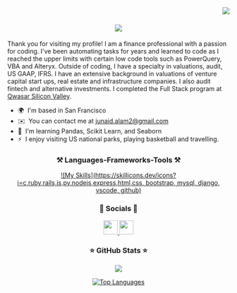 ﻿<img align="right" src="https://komarev.com/ghpvc/?username=junaidalam2&label=Visitors&style=plastic" />


<h1 align="center">
    <a href="https://git.io/typing-svg">
        <img src ="https://readme-typing-svg.demolab.com/?lines=Welcome!+👋;My+name+is+Junaid+Alam!" />
    </a>
</h1>


Thank you for visiting my profile! I am a finance professional with a passion for coding. I've been automating tasks for years and learned to code as I reached the upper limits with certain low code tools such as PowerQuery, VBA and Alteryx. Outside of coding, I have a specialty in valuations, audit, US GAAP, IFRS. I have an extensive background in valuations of venture capital start ups, real estate and infrastructure companies. I also audit fintech and alternative investments. I completed the Full Stack program at <a href="https://qwasar.io">Qwasar Silicon Valley</a>.

* 🌍  I'm based in San Francisco
* ✉️  You can contact me at [junaid.alam2@gmail.com](mailto:junaid.alam2@gmail.com)
* 🧠  I'm learning Pandas, Scikit Learn, and Seaborn
* ⚡  I enjoy visiting US national parks, playing basketball and travelling.

<div align="center">

### ⚒️ Languages-Frameworks-Tools ⚒️

[![My Skills](https://skillicons.dev/icons?i=c,ruby,rails,js,py,nodejs,express,html,css, bootstrap, mysql, django, vscode, github)](https://skillicons.dev)

</div>


<div align="center">

### 🌱 Socials 🌱

<a href="https://www.github.com/junaidalam2" target="_blank" rel="noreferrer"> <picture> <source media="(prefers-color-scheme: dark)" srcset="https://raw.githubusercontent.com/danielcranney/readme-generator/main/public/icons/socials/github-dark.svg" /> <source media="(prefers-color-scheme: light)" srcset="https://raw.githubusercontent.com/danielcranney/readme-generator/main/public/icons/socials/github.svg" /> <img src="https://raw.githubusercontent.com/danielcranney/readme-generator/main/public/icons/socials/github.svg" width="32" height="32" /> </picture> </a> <a href="https://www.linkedin.com/in/jalam" target="_blank" rel="noreferrer"> <picture> <source media="(prefers-color-scheme: dark)" srcset="https://raw.githubusercontent.com/danielcranney/readme-generator/main/public/icons/socials/linkedin-dark.svg" /> <source media="(prefers-color-scheme: light)" srcset="https://raw.githubusercontent.com/danielcranney/readme-generator/main/public/icons/socials/linkedin.svg" /> <img src="https://raw.githubusercontent.com/danielcranney/readme-generator/main/public/icons/socials/linkedin.svg" width="32" height="32" /> </picture> </a>

</div>


<div align="center">

### ⭐ GitHub Stats ⭐

<a href="http://www.github.com/junaidalam2"><img src="https://github-readme-streak-stats.herokuapp.com/?user=junaidalam2&stroke=ffffff&background=1c1917&ring=0891b2&fire=0891b2&currStreakNum=ffffff&currStreakLabel=0891b2&sideNums=ffffff&sideLabels=ffffff&dates=ffffff&hide_border=true" /></a>

<a href="https://github.com/junaidalam2" align="left"><img src="https://github-readme-stats.vercel.app/api/top-langs/?username=junaidalam2&langs_count=10&title_color=0891b2&text_color=ffffff&icon_color=0891b2&bg_color=1c1917&hide_border=true&locale=en&custom_title=Top%20%Languages" alt="Top Languages" /></a>

</div>
